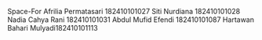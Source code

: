 Space-For
Afrilia Permatasari 182410101027
Siti Nurdiana 182410101028
Nadia Cahya Rani 182410101031
Abdul Mufid Efendi 182410101087
Hartawan Bahari Mulyadi182410101113
